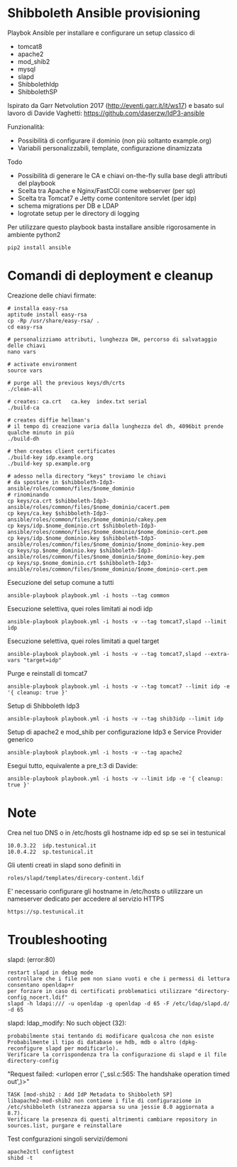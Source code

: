 Shibboleth Ansible provisioning
===============================


Playbok Ansible per installare e configurare un setup classico di 

- tomcat8
- apache2
- mod_shib2
- mysql
- slapd
- ShibbolethIdp
- ShibbolethSP

Ispirato da Garr Netvolution 2017 (http://eventi.garr.it/it/ws17) e basato sul lavoro di Davide Vaghetti: https://github.com/daserzw/IdP3-ansible

Funzionalità:

- Possibilità di configurare il dominio (non più soltanto example.org)
- Variabili personalizzabili, template, configurazione dinamizzata

Todo

- Possibilità di generare le CA e chiavi on-the-fly sulla base degli attributi del playbook
- Scelta tra Apache e Nginx/FastCGI come webserver (per sp)
- Scelta tra Tomcat7 e Jetty come contenitore servlet (per idp)
- schema migrations per DB e LDAP
- logrotate setup per le directory di logging

Per utilizzare questo playbook basta installare ansible rigorosamente in ambiente python2

    pip2 install ansible


Comandi di deployment e cleanup
===============================

Creazione delle chiavi firmate:
    
    # installa easy-rsa
    aptitude install easy-rsa
    cp -Rp /usr/share/easy-rsa/ .
    cd easy-rsa

    # personalizziamo attributi, lunghezza DH, percorso di salvataggio delle chiavi
    nano vars

    # activate environment
    source vars

    # purge all the previous keys/dh/crts
    ./clean-all

    # creates: ca.crt	ca.key	index.txt serial
    ./build-ca

    # creates diffie hellman's 
    # il tempo di creazione varia dalla lunghezza del dh, 4096bit prende qualche minuto in più
    ./build-dh

    # then creates client certificates
    ./build-key idp.example.org
    ./build-key sp.example.org

    # adesso nella directory "keys" troviamo le chiavi
    # da spostare in $shibboleth-Idp3-ansible/roles/common/files/$nome_dominio
    # rinominando
    cp keys/ca.crt $shibboleth-Idp3-ansible/roles/common/files/$nome_dominio/cacert.pem
    cp keys/ca.key $shibboleth-Idp3-ansible/roles/common/files/$nome_dominio/cakey.pem
    cp keys/idp.$nome_dominio.crt $shibboleth-Idp3-ansible/roles/common/files/$nome_dominio/$nome_dominio-cert.pem
    cp keys/idp.$nome_dominio.key $shibboleth-Idp3-ansible/roles/common/files/$nome_dominio/$nome_dominio-key.pem    
    cp keys/sp.$nome_dominio.key $shibboleth-Idp3-ansible/roles/common/files/$nome_dominio/$nome_dominio-key.pem
    cp keys/sp.$nome_dominio.crt $shibboleth-Idp3-ansible/roles/common/files/$nome_dominio/$nome_dominio-cert.pem



Esecuzione del setup comune a tutti
    
    ansible-playbook playbook.yml -i hosts --tag common

Esecuzione selettiva, quei roles limitati ai nodi idp
    
    ansible-playbook playbook.yml -i hosts -v --tag tomcat7,slapd --limit idp
    
Esecuzione selettiva, quei roles limitati a quel target

    ansible-playbook playbook.yml -i hosts -v --tag tomcat7,slapd --extra-vars "target=idp"

Purge e reinstall di tomcat7

    ansible-playbook playbook.yml -i hosts -v --tag tomcat7 --limit idp -e '{ cleanup: true }'

Setup di Shibboleth Idp3
    
    ansible-playbook playbook.yml -i hosts -v --tag shib3idp --limit idp 

Setup di apache2 e mod_shib per configurazione Idp3 e Service Provider generico
    
    ansible-playbook playbook.yml -i hosts -v --tag apache2

Esegui tutto, equivalente a pre_t:3 di Davide:
    
    ansible-playbook playbook.yml -i hosts -v --limit idp -e '{ cleanup: true }'

Note
========================

Crea nel tuo DNS o in /etc/hosts gli hostname idp ed sp se sei in testunical

    10.0.3.22  idp.testunical.it
    10.0.4.22  sp.testunical.it

Gli utenti creati in slapd sono definiti in
    
    roles/slapd/templates/direcory-content.ldif

E' necessario configurare gli hostname in /etc/hosts o utilizzare un nameserver dedicato per accedere al servizio HTTPS
    
    https://sp.testunical.it

Troubleshooting
========================

slapd: (error:80)

    restart slapd in debug mode
    controllare che i file pem non siano vuoti e che i permessi di lettura consentano openldap+r
    per forzare in caso di certificati problematici utilizzare "directory-config_nocert.ldif"
    slapd -h ldapi:/// -u openldap -g openldap -d 65 -F /etc/ldap/slapd.d/ -d 65


slapd: ldap_modify: No such object (32): 

    probabilmente stai tentando di modificare qualcosa che non esiste
    Probabilmente il tipo di database se hdb, mdb o altro (dpkg-reconfigure slapd per modificarlo).
    Verificare la corrispondenza tra la configurazione di slapd e il file directory-config

"Request failed: <urlopen error ('_ssl.c:565: The handshake operation timed out',)>"

    TASK [mod-shib2 : Add IdP Metadata to Shibboleth SP]
    libapache2-mod-shib2 non contiene i file di configurazione in /etc/shibboleth (stranezza apparsa su una jessie 8.0 aggiornata a 8.7). 
    Verificare la presenza di questi altrimenti cambiare repository in sources.list, purgare e reinstallare 

Test confgurazioni singoli servizi/demoni

    apache2ctl configtest
    shibd -t
    


    
